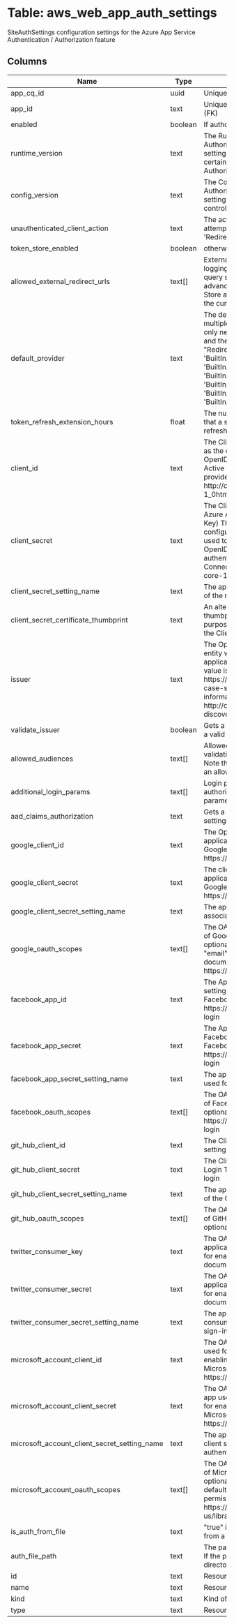 
# Table: aws_web_app_auth_settings
SiteAuthSettings configuration settings for the Azure App Service Authentication / Authorization feature
## Columns
| Name        | Type           | Description  |
| ------------- | ------------- | -----  |
|app_cq_id|uuid|Unique ID of azure_web_apps table (FK)|
|app_id|text|Unique CloudQuery ID of azure_web_apps table (FK)|
|enabled|boolean|If authorization for site is enabled the value is true|
|runtime_version|text|The RuntimeVersion of the Authentication / Authorization feature in use for the current app The setting in this value can control the behavior of certain features in the Authentication / Authorization module|
|config_version|text|The ConfigVersion of the Authentication / Authorization feature in use for the current app The setting in this value can control the behavior of the control plane for Authentication / Authorization|
|unauthenticated_client_action|text|The action to take when an unauthenticated client attempts to access the app Possible values include: 'RedirectToLoginPage', 'AllowAnonymous'|
|token_store_enabled|boolean|otherwise, <code>false</code>  The default is <code>false</code>|
|allowed_external_redirect_urls|text[]|External URLs that can be redirected to as part of logging in or logging out of the app Note that the query string part of the URL is ignored This is an advanced setting typically only needed by Windows Store application backends Note that URLs within the current domain are always implicitly allowed|
|default_provider|text|The default authentication provider to use when multiple providers are configured This setting is only needed if multiple providers are configured and the unauthenticated client action is set to "RedirectToLoginPage" Possible values include: 'BuiltInAuthenticationProviderAzureActiveDirectory', 'BuiltInAuthenticationProviderFacebook', 'BuiltInAuthenticationProviderGoogle', 'BuiltInAuthenticationProviderMicrosoftAccount', 'BuiltInAuthenticationProviderTwitter', 'BuiltInAuthenticationProviderGithub'|
|token_refresh_extension_hours|float|The number of hours after session token expiration that a session token can be used to call the token refresh API The default is 72 hours|
|client_id|text|The Client ID of this relying party application, known as the client_id This setting is required for enabling OpenID Connection authentication with Azure Active Directory or other 3rd party OpenID Connect providers More information on OpenID Connect: http://openidnet/specs/openid-connect-core-1_0html|
|client_secret|text|The Client Secret of this relying party application (in Azure Active Directory, this is also referred to as the Key) This setting is optional If no client secret is configured, the OpenID Connect implicit auth flow is used to authenticate end users Otherwise, the OpenID Connect Authorization Code Flow is used to authenticate end users More information on OpenID Connect: http://openidnet/specs/openid-connect-core-1_0html|
|client_secret_setting_name|text|The app setting name that contains the client secret of the relying party application|
|client_secret_certificate_thumbprint|text|An alternative to the client secret, that is the thumbprint of a certificate used for signing purposes This property acts as a replacement for the Client Secret It is also optional|
|issuer|text|The OpenID Connect Issuer URI that represents the entity which issues access tokens for this application When using Azure Active Directory, this value is the URI of the directory tenant, eg https://stswindowsnet/{tenant-guid}/ This URI is a case-sensitive identifier for the token issuer More information on OpenID Connect Discovery: http://openidnet/specs/openid-connect-discovery-1_0html|
|validate_issuer|boolean|Gets a value indicating whether the issuer should be a valid HTTPS url and be validated as such|
|allowed_audiences|text[]|Allowed audience values to consider when validating JWTs issued by Azure Active Directory Note that the <code>ClientID</code> value is always considered an allowed audience, regardless of this setting|
|additional_login_params|text[]|Login parameters to send to the OpenID Connect authorization endpoint when a user logs in Each parameter must be in the form "key=value"|
|aad_claims_authorization|text|Gets a JSON string containing the Azure AD Acl settings|
|google_client_id|text|The OpenID Connect Client ID for the Google web application This setting is required for enabling Google Sign-In Google Sign-In documentation: https://developersgooglecom/identity/sign-in/web/|
|google_client_secret|text|The client secret associated with the Google web application This setting is required for enabling Google Sign-In Google Sign-In documentation: https://developersgooglecom/identity/sign-in/web/|
|google_client_secret_setting_name|text|The app setting name that contains the client secret associated with the Google web application|
|google_oauth_scopes|text[]|The OAuth 20 scopes that will be requested as part of Google Sign-In authentication This setting is optional If not specified, "openid", "profile", and "email" are used as default scopes Google Sign-In documentation: https://developersgooglecom/identity/sign-in/web/|
|facebook_app_id|text|The App ID of the Facebook app used for login This setting is required for enabling Facebook Login Facebook Login documentation: https://developersfacebookcom/docs/facebook-login|
|facebook_app_secret|text|The App Secret of the Facebook app used for Facebook Login This setting is required for enabling Facebook Login Facebook Login documentation: https://developersfacebookcom/docs/facebook-login|
|facebook_app_secret_setting_name|text|The app setting name that contains the app secret used for Facebook Login|
|facebook_oauth_scopes|text[]|The OAuth 20 scopes that will be requested as part of Facebook Login authentication This setting is optional Facebook Login documentation: https://developersfacebookcom/docs/facebook-login|
|git_hub_client_id|text|The Client Id of the GitHub app used for login This setting is required for enabling Github login|
|git_hub_client_secret|text|The Client Secret of the GitHub app used for Github Login This setting is required for enabling Github login|
|git_hub_client_secret_setting_name|text|The app setting name that contains the client secret of the Github app used for GitHub Login|
|git_hub_oauth_scopes|text[]|The OAuth 20 scopes that will be requested as part of GitHub Login authentication This setting is optional|
|twitter_consumer_key|text|The OAuth 10a consumer key of the Twitter application used for sign-in This setting is required for enabling Twitter Sign-In Twitter Sign-In documentation: https://devtwittercom/web/sign-in|
|twitter_consumer_secret|text|The OAuth 10a consumer secret of the Twitter application used for sign-in This setting is required for enabling Twitter Sign-In Twitter Sign-In documentation: https://devtwittercom/web/sign-in|
|twitter_consumer_secret_setting_name|text|The app setting name that contains the OAuth 10a consumer secret of the Twitter application used for sign-in|
|microsoft_account_client_id|text|The OAuth 20 client ID that was created for the app used for authentication This setting is required for enabling Microsoft Account authentication Microsoft Account OAuth documentation: https://devonedrivecom/auth/msa_oauthhtm|
|microsoft_account_client_secret|text|The OAuth 20 client secret that was created for the app used for authentication This setting is required for enabling Microsoft Account authentication Microsoft Account OAuth documentation: https://devonedrivecom/auth/msa_oauthhtm|
|microsoft_account_client_secret_setting_name|text|The app setting name containing the OAuth 20 client secret that was created for the app used for authentication|
|microsoft_account_oauth_scopes|text[]|The OAuth 20 scopes that will be requested as part of Microsoft Account authentication This setting is optional If not specified, "wlbasic" is used as the default scope Microsoft Account Scopes and permissions documentation: https://msdnmicrosoftcom/en-us/library/dn631845aspx|
|is_auth_from_file|text|"true" if the auth config settings should be read from a file, "false" otherwise|
|auth_file_path|text|The path of the config file containing auth settings If the path is relative, base will the site's root directory|
|id|text|Resource Id|
|name|text|Resource Name|
|kind|text|Kind of resource|
|type|text|Resource type|
